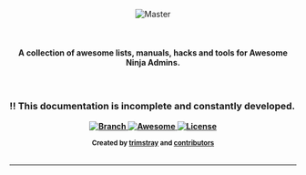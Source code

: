 <p align="center">
    <img src="https://github.com/trimstray/awesome-ninja-admins/blob/master/doc/img/awesome_ninja_admins.png"
        alt="Master">
</p>

<br>

<h4 align="center">A collection of awesome lists, manuals, hacks and tools for <b>Awesome Ninja Admins.</h4>

<br>

### :bangbang: **This documentation is incomplete and constantly developed.**

<p align="center">
  <a href="https://github.com/trimstray/awesome-ninja-admins/tree/master">
    <img src="https://img.shields.io/badge/Branch-master-green.svg?longCache=true&style=for-the-badge"
        alt="Branch">
  </a>
  <a href="https://awesome.re">
    <img src="https://awesome.re/badge-flat.svg"
        alt="Awesome">
  <a href="http://www.gnu.org/licenses/">
    <img src="https://img.shields.io/badge/license-GNU-blue.svg?longCache=true&style=for-the-badge"
        alt="License">
  </a>
</p>

<div align="center">
  <sub>Created by
  <a href="https://twitter.com/trimstray">trimstray</a> and
  <a href="https://github.com/trimstray/awesome-ninja-admins/graphs/contributors">
    contributors
  </a>
</div>

<br>

***

